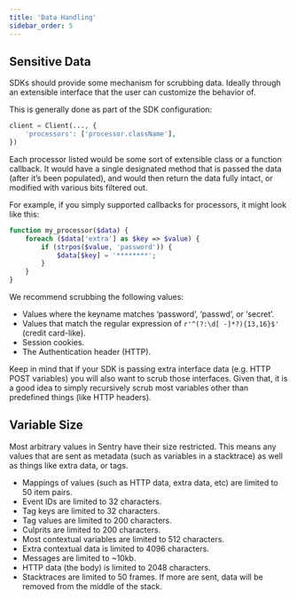 ```yaml
---
title: 'Data Handling'
sidebar_order: 5
---
```


## Sensitive Data

SDKs should provide some mechanism for scrubbing data. Ideally through an extensible interface that the user can customize the behavior of.

This is generally done as part of the SDK configuration:

```php
client = Client(..., {
    'processors': ['processor.className'],
})
```

Each processor listed would be some sort of extensible class or a function callback. It would have a single designated method that is passed the data (after it’s been populated), and would then return the data fully intact, or modified with various bits filtered out.

For example, if you simply supported callbacks for processors, it might look like this:

```php
function my_processor($data) {
    foreach ($data['extra'] as $key => $value) {
        if (strpos($value, 'password')) {
            $data[$key] = '********';
        }
    }
}
```

We recommend scrubbing the following values:

-   Values where the keyname matches ‘password’, ‘passwd’, or ‘secret’.
-   Values that match the regular expression of `r'^(?:\d[ -]*?){13,16}$'` (credit card-like).
-   Session cookies.
-   The Authentication header (HTTP).

Keep in mind that if your SDK is passing extra interface data (e.g. HTTP POST variables) you will also want to scrub those interfaces. Given that, it is a good idea to simply recursively scrub most variables other than predefined things (like HTTP headers).

## Variable Size

Most arbitrary values in Sentry have their size restricted. This means any values that are sent as metadata (such as variables in a stacktrace) as well as things like extra data, or tags.

-   Mappings of values (such as HTTP data, extra data, etc) are limited to 50 item pairs.
-   Event IDs are limited to 32 characters.
-   Tag keys are limited to 32 characters.
-   Tag values are limited to 200 characters.
-   Culprits are limited to 200 characters.
-   Most contextual variables are limited to 512 characters.
-   Extra contextual data is limited to 4096 characters.
-   Messages are limited to ~10kb.
-   HTTP data (the body) is limited to 2048 characters.
-   Stacktraces are limited to 50 frames. If more are sent, data will be removed from the middle of the stack.
